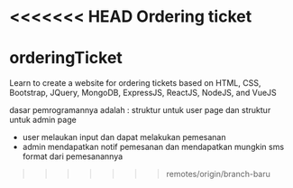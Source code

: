 <<<<<<< HEAD
Ordering ticket
=======
# orderingTicket
Learn to create a website for ordering tickets based on HTML, CSS, Bootstrap, JQuery, MongoDB, ExpressJS, ReactJS, NodeJS, and VueJS

dasar pemrogramannya adalah : struktur untuk user page dan struktur untuk admin page
- user melaukan input dan dapat melakukan pemesanan
- admin mendapatkan notif pemesanan dan mendapatkan mungkin sms format dari pemesanannya
>>>>>>> remotes/origin/branch-baru
